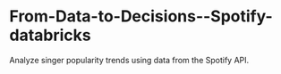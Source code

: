 # From-Data-to-Decisions--Spotify-databricks
Analyze singer popularity trends using data from the Spotify API.
